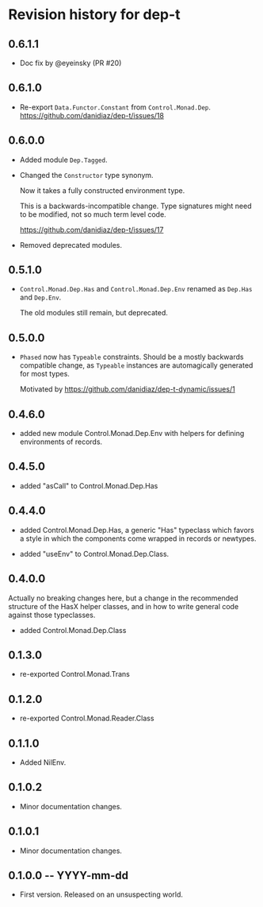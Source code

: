 # Revision history for dep-t

## 0.6.1.1

* Doc fix by @eyeinsky (PR #20)

## 0.6.1.0

* Re-export `Data.Functor.Constant` from `Control.Monad.Dep`. https://github.com/danidiaz/dep-t/issues/18

## 0.6.0.0

* Added module `Dep.Tagged`.

* Changed the `Constructor` type synonym. 

  Now it takes a fully constructed environment type. 

  This is a backwards-incompatible change. Type signatures might need to be modified, not so much term level code.

  https://github.com/danidiaz/dep-t/issues/17

* Removed deprecated modules.

## 0.5.1.0

* `Control.Monad.Dep.Has` and `Control.Monad.Dep.Env` renamed as `Dep.Has` and `Dep.Env`.

  The old modules still remain, but deprecated.

## 0.5.0.0

* `Phased` now has `Typeable` constraints. Should be a mostly backwards compatible
  change, as `Typeable` instances are automagically generated for most types.

  Motivated by https://github.com/danidiaz/dep-t-dynamic/issues/1

## 0.4.6.0

* added new module Control.Monad.Dep.Env with helpers for defining environments of records.

## 0.4.5.0

* added "asCall" to Control.Monad.Dep.Has

## 0.4.4.0

* added Control.Monad.Dep.Has, a generic "Has" typeclass which favors a style in which
  the components come wrapped in records or newtypes.

* added "useEnv" to Control.Monad.Dep.Class.

## 0.4.0.0

Actually no breaking changes here, but a change in the recommended structure of
the HasX helper classes, and in how to write general code against those
typeclasses.

* added Control.Monad.Dep.Class

## 0.1.3.0

* re-exported Control.Monad.Trans

## 0.1.2.0

* re-exported Control.Monad.Reader.Class

## 0.1.1.0

* Added NilEnv.

## 0.1.0.2 

* Minor documentation changes.

## 0.1.0.1 

* Minor documentation changes.

## 0.1.0.0 -- YYYY-mm-dd

* First version. Released on an unsuspecting world.
